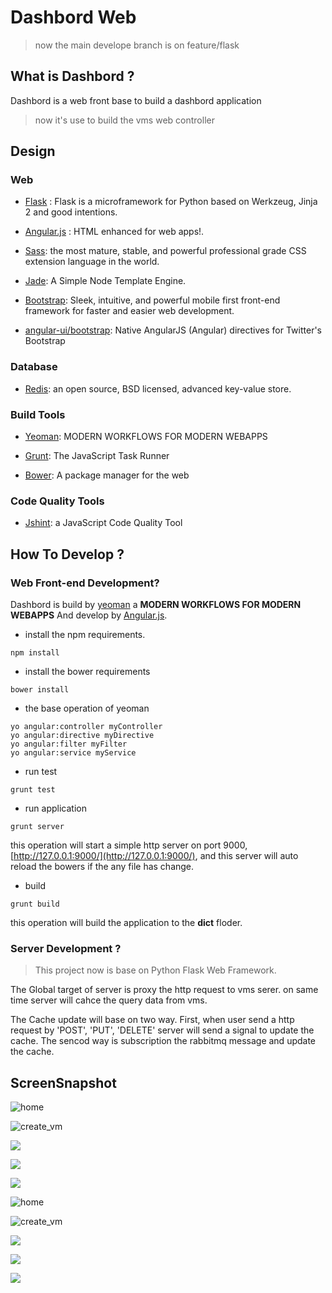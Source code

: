 Dashbord Web
============

> now the main develope branch is on feature/flask

## What is Dashbord ?

Dashbord is a web front base to build a dashbord application

>now it's use to build the vms web controller

## Design

### Web

* [Flask](http://flask.pocoo.org/) : Flask is a microframework for Python based on Werkzeug, Jinja 2 and good intentions.

* [Angular.js](http://angularjs.org/) : HTML enhanced for web apps!.

* [Sass](http://sass-lang.com/): the most mature, stable, and powerful professional grade CSS extension language in the world.

* [Jade](http://jade-lang.com/): A Simple Node Template Engine.

* [Bootstrap](http://getbootstrap.com/):  Sleek, intuitive, and powerful mobile first front-end framework for faster and easier web development.

* [angular-ui/bootstrap](http://angular-ui.github.io/bootstrap//‎): Native AngularJS (Angular) directives for Twitter's Bootstrap

### Database

* [Redis](http://redis.io/): an open source, BSD licensed, advanced key-value store.

### Build Tools

* [Yeoman](http://yeoman.io/): MODERN WORKFLOWS FOR MODERN WEBAPPS

* [Grunt](http://gruntjs.com/): The JavaScript Task Runner

* [Bower](http://bower.io/): A package manager for the web


### Code Quality Tools

* [Jshint](http://www.jshint.com/): a JavaScript Code Quality Tool


## How To Develop ?

### Web Front-end Development?

Dashbord is build by [yeoman](http://yeoman.io/index.html) a **MODERN WORKFLOWS FOR MODERN WEBAPPS** And develop by [Angular.js](http://angularjs.org/).

* install the npm requirements.

```
npm install
``` 

* install the bower requirements

```
bower install
```

* the base operation of yeoman

```
yo angular:controller myController
yo angular:directive myDirective
yo angular:filter myFilter
yo angular:service myService
```

* run test

```
grunt test
```

* run application

```
grunt server
```

this operation will start a simple http server on port 9000, [http://127.0.0.1:9000/](http://127.0.0.1:9000/), and this server will auto reload the bowers if the any file has change.

* build

```
grunt build
```

this operation will build the application to the **dict** floder.


### Server Development ?

> This project now is base on Python Flask Web Framework.

The Global target of server is proxy the http request to vms serer. on same time server will cahce the query data from vms.

The Cache update will base on two way. First, when user send a http request by 'POST', 'PUT', 'DELETE' server will send a signal to update the cache.
The sencod way is subscription the rabbitmq message and update the cache.


## ScreenSnapshot

![home](http://125.70.0.76:8054/zheng/dashbord/raw/feature/flask/app/images/2014-01-12-1.41.09.png)

![create_vm](http://125.70.0.76:8054/zheng/dashbord/raw/feature/flask/app/images/2014-01-12-1.41.41.png)

![](http://125.70.0.76:8054/zheng/dashbord/raw/feature/flask/app/images/2014-01-12-1.41.55.png)

![](http://125.70.0.76:8054/zheng/dashbord/raw/feature/flask/app/images/2014-01-12-1.42.12.png)

![](http://125.70.0.76:8054/zheng/dashbord/raw/feature/flask/app/images/2014-01-12-1.42.33.png)

![home](http://192.168.0.54/zheng/dashbord/raw/feature/flask/app/images/2014-01-12-1.41.09.png)

![create_vm](http://192.168.0.54/zheng/dashbord/raw/feature/flask/app/images/2014-01-12-1.41.41.png)

![](http://192.168.0.54/zheng/dashbord/raw/feature/flask/app/images/2014-01-12-1.41.55.png)

![](http://192.168.0.54/zheng/dashbord/raw/feature/flask/app/images/2014-01-12-1.42.12.png)

![](http://192.168.0.54/zheng/dashbord/raw/feature/flask/app/images/2014-01-12-1.42.33.png)